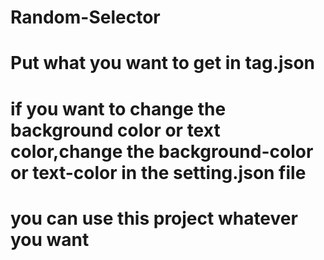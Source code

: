 # Random-Selector
# Put what you want to get in tag.json
# if you want to change the background color or text color,change the background-color or text-color in the setting.json file
# you can use this project whatever you want
